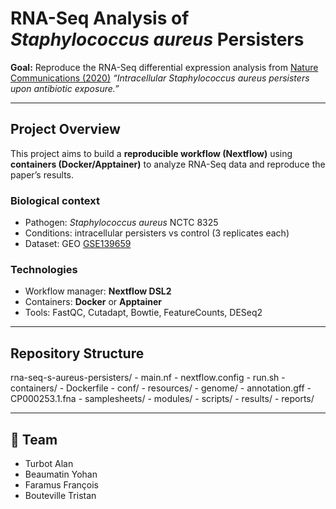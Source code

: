 # RNA-Seq Analysis of *Staphylococcus aureus* Persisters

**Goal:** Reproduce the RNA-Seq differential expression analysis from
 [Nature Communications (2020)](https://www.nature.com/articles/s41467-020-15966-7)
*“Intracellular Staphylococcus aureus persisters upon antibiotic exposure.”*

---

## Project Overview
This project aims to build a **reproducible workflow (Nextflow)** using **containers (Docker/Apptainer)**
to analyze RNA-Seq data and reproduce the paper’s results.

### Biological context
- Pathogen: *Staphylococcus aureus* NCTC 8325
- Conditions: intracellular persisters vs control (3 replicates each)
- Dataset: GEO [GSE139659](https://www.ncbi.nlm.nih.gov/geo/query/acc.cgi?acc=GSE139659)

### Technologies
- Workflow manager: **Nextflow DSL2**
- Containers: **Docker** or **Apptainer**
- Tools: FastQC, Cutadapt, Bowtie, FeatureCounts, DESeq2

---

## Repository Structure

rna-seq-s-aureus-persisters/
    - main.nf
    - nextflow.config
    - run.sh
    - containers/
        - Dockerfile
    - conf/
    - resources/
        - genome/
            - annotation.gff
            - CP000253.1.fna
        - samplesheets/
    - modules/
    - scripts/
    - results/
    - reports/


---

## 👥 Team

- Turbot Alan
- Beaumatin Yohan
- Faramus François
- Bouteville Tristan


